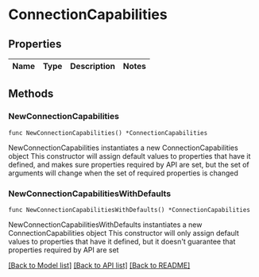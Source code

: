 # ConnectionCapabilities

## Properties

Name | Type | Description | Notes
------------ | ------------- | ------------- | -------------

## Methods

### NewConnectionCapabilities

`func NewConnectionCapabilities() *ConnectionCapabilities`

NewConnectionCapabilities instantiates a new ConnectionCapabilities object
This constructor will assign default values to properties that have it defined,
and makes sure properties required by API are set, but the set of arguments
will change when the set of required properties is changed

### NewConnectionCapabilitiesWithDefaults

`func NewConnectionCapabilitiesWithDefaults() *ConnectionCapabilities`

NewConnectionCapabilitiesWithDefaults instantiates a new ConnectionCapabilities object
This constructor will only assign default values to properties that have it defined,
but it doesn't guarantee that properties required by API are set


[[Back to Model list]](../README.md#documentation-for-models) [[Back to API list]](../README.md#documentation-for-api-endpoints) [[Back to README]](../README.md)


